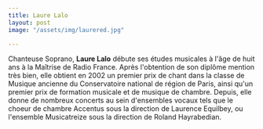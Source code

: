 ```yaml
---
title: Laure Lalo
layout: post
image: "/assets/img/laurered.jpg"

---
```

Chanteuse Soprano, __Laure Lalo__ débute ses études musicales à l'âge de huit ans à la Maîtrise de Radio France. Après l'obtention de son diplôme mention très bien, elle obtient en 2002 un premier prix de chant dans la classe de Musique ancienne du Conservatoire national de région de Paris, ainsi qu'un premier prix de formation musicale et de musique de chambre. Depuis, elle donne de nombreux concerts au sein d'ensembles vocaux tels que le choeur de chambre Accentus sous la direction de Laurence Equilbey, ou l'ensemble Musicatreize sous la direction de Roland Hayrabedian.